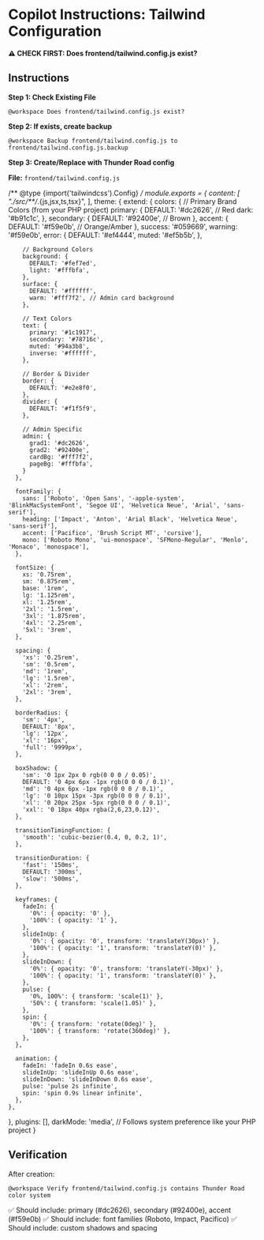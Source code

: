 # Copilot Instructions: Tailwind Configuration

**⚠️ CHECK FIRST: Does frontend/tailwind.config.js exist?**

## Instructions

**Step 1: Check Existing File**
```
@workspace Does frontend/tailwind.config.js exist?
```

**Step 2: If exists, create backup**
```
@workspace Backup frontend/tailwind.config.js to frontend/tailwind.config.js.backup
```

**Step 3: Create/Replace with Thunder Road config**

**File:** `frontend/tailwind.config.js`

/** @type {import('tailwindcss').Config} */
module.exports = {
  content: [
    "./src/**/*.{js,jsx,ts,tsx}",
  ],
  theme: {
    extend: {
      colors: {
        // Primary Brand Colors (from your PHP project)
        primary: {
          DEFAULT: '#dc2626', // Red
          dark: '#b91c1c',
        },
        secondary: {
          DEFAULT: '#92400e', // Brown
        },
        accent: {
          DEFAULT: '#f59e0b', // Orange/Amber
        },
        success: '#059669',
        warning: '#f59e0b',
        error: {
          DEFAULT: '#ef4444',
          muted: '#ef5b5b',
        },
        
        // Background Colors
        background: {
          DEFAULT: '#fef7ed',
          light: '#fffbfa',
        },
        surface: {
          DEFAULT: '#ffffff',
          warm: '#fff7f2', // Admin card background
        },
        
        // Text Colors
        text: {
          primary: '#1c1917',
          secondary: '#78716c',
          muted: '#94a3b8',
          inverse: '#ffffff',
        },
        
        // Border & Divider
        border: {
          DEFAULT: '#e2e8f0',
        },
        divider: {
          DEFAULT: '#f1f5f9',
        },
        
        // Admin Specific
        admin: {
          grad1: '#dc2626',
          grad2: '#92400e',
          cardBg: '#fff7f2',
          pageBg: '#fffbfa',
        }
      },
      
      fontFamily: {
        sans: ['Roboto', 'Open Sans', '-apple-system', 'BlinkMacSystemFont', 'Segoe UI', 'Helvetica Neue', 'Arial', 'sans-serif'],
        heading: ['Impact', 'Anton', 'Arial Black', 'Helvetica Neue', 'sans-serif'],
        accent: ['Pacifico', 'Brush Script MT', 'cursive'],
        mono: ['Roboto Mono', 'ui-monospace', 'SFMono-Regular', 'Menlo', 'Monaco', 'monospace'],
      },
      
      fontSize: {
        xs: '0.75rem',
        sm: '0.875rem',
        base: '1rem',
        lg: '1.125rem',
        xl: '1.25rem',
        '2xl': '1.5rem',
        '3xl': '1.875rem',
        '4xl': '2.25rem',
        '5xl': '3rem',
      },
      
      spacing: {
        'xs': '0.25rem',
        'sm': '0.5rem',
        'md': '1rem',
        'lg': '1.5rem',
        'xl': '2rem',
        '2xl': '3rem',
      },
      
      borderRadius: {
        'sm': '4px',
        DEFAULT: '8px',
        'lg': '12px',
        'xl': '16px',
        'full': '9999px',
      },
      
      boxShadow: {
        'sm': '0 1px 2px 0 rgb(0 0 0 / 0.05)',
        DEFAULT: '0 4px 6px -1px rgb(0 0 0 / 0.1)',
        'md': '0 4px 6px -1px rgb(0 0 0 / 0.1)',
        'lg': '0 10px 15px -3px rgb(0 0 0 / 0.1)',
        'xl': '0 20px 25px -5px rgb(0 0 0 / 0.1)',
        'xxl': '0 18px 40px rgba(2,6,23,0.12)',
      },
      
      transitionTimingFunction: {
        'smooth': 'cubic-bezier(0.4, 0, 0.2, 1)',
      },
      
      transitionDuration: {
        'fast': '150ms',
        DEFAULT: '300ms',
        'slow': '500ms',
      },
      
      keyframes: {
        fadeIn: {
          '0%': { opacity: '0' },
          '100%': { opacity: '1' },
        },
        slideInUp: {
          '0%': { opacity: '0', transform: 'translateY(30px)' },
          '100%': { opacity: '1', transform: 'translateY(0)' },
        },
        slideInDown: {
          '0%': { opacity: '0', transform: 'translateY(-30px)' },
          '100%': { opacity: '1', transform: 'translateY(0)' },
        },
        pulse: {
          '0%, 100%': { transform: 'scale(1)' },
          '50%': { transform: 'scale(1.05)' },
        },
        spin: {
          '0%': { transform: 'rotate(0deg)' },
          '100%': { transform: 'rotate(360deg)' },
        },
      },
      
      animation: {
        fadeIn: 'fadeIn 0.6s ease',
        slideInUp: 'slideInUp 0.6s ease',
        slideInDown: 'slideInDown 0.6s ease',
        pulse: 'pulse 2s infinite',
        spin: 'spin 0.9s linear infinite',
      },
    },
  },
  plugins: [],
  darkMode: 'media', // Follows system preference like your PHP project
}

## Verification

After creation:
```
@workspace Verify frontend/tailwind.config.js contains Thunder Road color system
```

✅ Should include: primary (#dc2626), secondary (#92400e), accent (#f59e0b)
✅ Should include: font families (Roboto, Impact, Pacifico)
✅ Should include: custom shadows and spacing